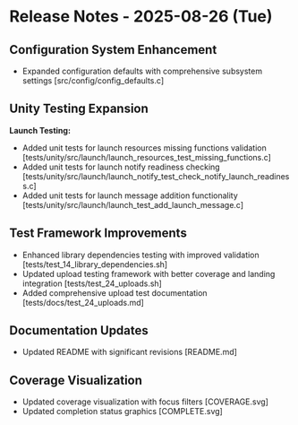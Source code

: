 # Release Notes - 2025-08-26 (Tue)

## Configuration System Enhancement

- Expanded configuration defaults with comprehensive subsystem settings [src/config/config_defaults.c]

## Unity Testing Expansion

**Launch Testing:**

- Added unit tests for launch resources missing functions validation [tests/unity/src/launch/launch_resources_test_missing_functions.c]
- Added unit tests for launch notify readiness checking [tests/unity/src/launch/launch_notify_test_check_notify_launch_readiness.c]
- Added unit tests for launch message addition functionality [tests/unity/src/launch/launch_test_add_launch_message.c]

## Test Framework Improvements

- Enhanced library dependencies testing with improved validation [tests/test_14_library_dependencies.sh]
- Updated upload testing framework with better coverage and landing integration [tests/test_24_uploads.sh]
- Added comprehensive upload test documentation [tests/docs/test_24_uploads.md]

## Documentation Updates

- Updated README with significant revisions [README.md]

## Coverage Visualization

- Updated coverage visualization with focus filters [COVERAGE.svg]
- Updated completion status graphics [COMPLETE.svg]